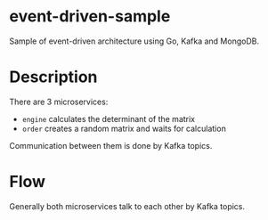 # event-driven-sample

Sample of event-driven architecture using Go, Kafka and MongoDB.

# Description

There are 3 microservices:

- `engine` calculates the determinant of the matrix
- `order` creates a random matrix and waits for calculation

Communication between them is done by Kafka topics.

# Flow

Generally both microservices talk to each other by Kafka topics.